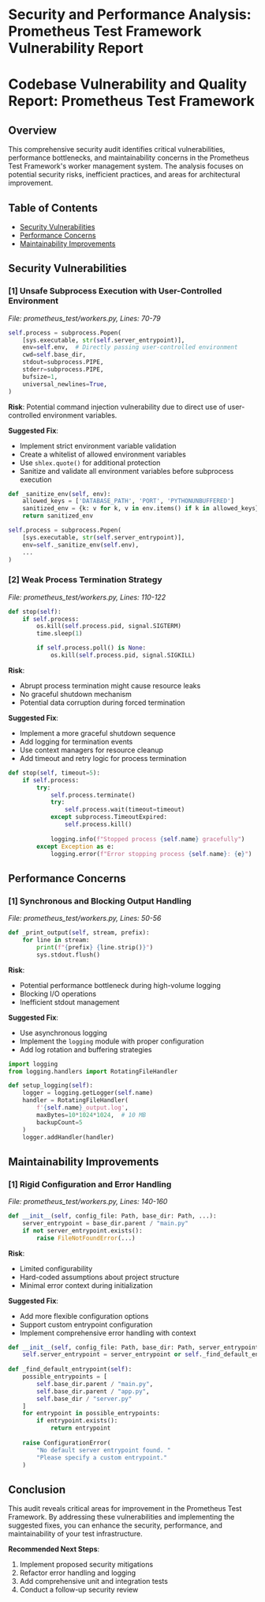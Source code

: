 # Security and Performance Analysis: Prometheus Test Framework Vulnerability Report

# Codebase Vulnerability and Quality Report: Prometheus Test Framework

## Overview

This comprehensive security audit identifies critical vulnerabilities, performance bottlenecks, and maintainability concerns in the Prometheus Test Framework's worker management system. The analysis focuses on potential security risks, inefficient practices, and areas for architectural improvement.

## Table of Contents
- [Security Vulnerabilities](#security-vulnerabilities)
- [Performance Concerns](#performance-concerns)
- [Maintainability Improvements](#maintainability-improvements)

## Security Vulnerabilities

### [1] Unsafe Subprocess Execution with User-Controlled Environment

_File: prometheus_test/workers.py, Lines: 70-79_

```python
self.process = subprocess.Popen(
    [sys.executable, str(self.server_entrypoint)],
    env=self.env,  # Directly passing user-controlled environment
    cwd=self.base_dir,
    stdout=subprocess.PIPE,
    stderr=subprocess.PIPE,
    bufsize=1,
    universal_newlines=True,
)
```

**Risk**: Potential command injection vulnerability due to direct use of user-controlled environment variables.

**Suggested Fix**:
- Implement strict environment variable validation
- Create a whitelist of allowed environment variables
- Use `shlex.quote()` for additional protection
- Sanitize and validate all environment variables before subprocess execution

```python
def _sanitize_env(self, env):
    allowed_keys = ['DATABASE_PATH', 'PORT', 'PYTHONUNBUFFERED']
    sanitized_env = {k: v for k, v in env.items() if k in allowed_keys}
    return sanitized_env

self.process = subprocess.Popen(
    [sys.executable, str(self.server_entrypoint)],
    env=self._sanitize_env(self.env),
    ...
)
```

### [2] Weak Process Termination Strategy

_File: prometheus_test/workers.py, Lines: 110-122_

```python
def stop(self):
    if self.process:
        os.kill(self.process.pid, signal.SIGTERM)
        time.sleep(1)

        if self.process.poll() is None:
            os.kill(self.process.pid, signal.SIGKILL)
```

**Risk**: 
- Abrupt process termination might cause resource leaks
- No graceful shutdown mechanism
- Potential data corruption during forced termination

**Suggested Fix**:
- Implement a more graceful shutdown sequence
- Add logging for termination events
- Use context managers for resource cleanup
- Add timeout and retry logic for process termination

```python
def stop(self, timeout=5):
    if self.process:
        try:
            self.process.terminate()
            try:
                self.process.wait(timeout=timeout)
            except subprocess.TimeoutExpired:
                self.process.kill()
            
            logging.info(f"Stopped process {self.name} gracefully")
        except Exception as e:
            logging.error(f"Error stopping process {self.name}: {e}")
```

## Performance Concerns

### [1] Synchronous and Blocking Output Handling

_File: prometheus_test/workers.py, Lines: 50-56_

```python
def _print_output(self, stream, prefix):
    for line in stream:
        print(f"{prefix} {line.strip()}")
        sys.stdout.flush()
```

**Risk**: 
- Potential performance bottleneck during high-volume logging
- Blocking I/O operations
- Inefficient stdout management

**Suggested Fix**:
- Use asynchronous logging
- Implement the `logging` module with proper configuration
- Add log rotation and buffering strategies

```python
import logging
from logging.handlers import RotatingFileHandler

def setup_logging(self):
    logger = logging.getLogger(self.name)
    handler = RotatingFileHandler(
        f'{self.name}_output.log', 
        maxBytes=10*1024*1024,  # 10 MB
        backupCount=5
    )
    logger.addHandler(handler)
```

## Maintainability Improvements

### [1] Rigid Configuration and Error Handling

_File: prometheus_test/workers.py, Lines: 140-160_

```python
def __init__(self, config_file: Path, base_dir: Path, ...):
    server_entrypoint = base_dir.parent / "main.py"
    if not server_entrypoint.exists():
        raise FileNotFoundError(...)
```

**Risk**:
- Limited configurability
- Hard-coded assumptions about project structure
- Minimal error context during initialization

**Suggested Fix**:
- Add more flexible configuration options
- Support custom entrypoint configuration
- Implement comprehensive error handling with context

```python
def __init__(self, config_file: Path, base_dir: Path, server_entrypoint=None):
    self.server_entrypoint = server_entrypoint or self._find_default_entrypoint()
    
def _find_default_entrypoint(self):
    possible_entrypoints = [
        self.base_dir.parent / "main.py",
        self.base_dir.parent / "app.py",
        self.base_dir / "server.py"
    ]
    for entrypoint in possible_entrypoints:
        if entrypoint.exists():
            return entrypoint
    
    raise ConfigurationError(
        "No default server entrypoint found. "
        "Please specify a custom entrypoint."
    )
```

## Conclusion

This audit reveals critical areas for improvement in the Prometheus Test Framework. By addressing these vulnerabilities and implementing the suggested fixes, you can enhance the security, performance, and maintainability of your test infrastructure.

**Recommended Next Steps**:
1. Implement proposed security mitigations
2. Refactor error handling and logging
3. Add comprehensive unit and integration tests
4. Conduct a follow-up security review